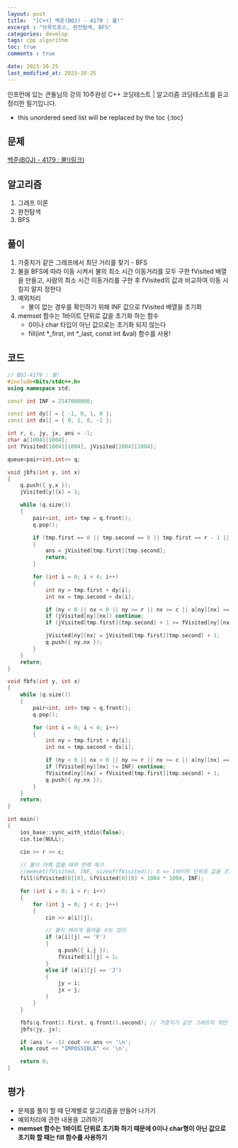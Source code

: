 ```yaml
---
layout: post
title:  "[C++] 백준(BOJ) - 4179 : 불!"
excerpt : "브루트포스, 완전탐색, BFS"
categories: develop
tags: cpp algorithm
toc: true
comments : true

date: 2023-10-25
last_modified_at: 2023-10-25
---
```

> <span style="font-size: 80%">
인프런에 있는 큰돌님의 강의 10주완성 C++ 코딩테스트 | 알고리즘 코딩테스트를 듣고 정리한 필기입니다.</span>

<!--more-->

* this unordered seed list will be replaced by the toc
{:toc}

## 문제 

[백준(BOJ) - 4179 : 불!(링크)](https://www.acmicpc.net/problem/4179)

## 알고리즘

  1. 그래프 이론
  2. 완전탐색
  3. BFS

## 풀이
  1. 가중치가 같은 그래프에서 최단 거리를 찾기 - BFS
  2. 불을 BFS에 따라 이동 시켜서 불의 최소 시간 이동거리를 모두 구한 fVisited 배열을 만들고, 사람의 최소 시간 이동거리를 구한 후 fVisited의 값과 비교하여 이동 시킬지 말지 정한다
  3. 예외처리
      * 불이 없는 경우를 확인하기 위해 INF 값으로 fVisited 배열을 초기화
  4. memset 함수는  1바이트 단위로 값을 초기화 하는 함수
      * 0이나 char 타입이 아닌 값으로는 초기화 되지 않는다
	  * fill(int *_first, int *_last, const int &val) 함수를 사용!
  

## 코드  
```cpp
// BOJ-4179 : 불!
#include<bits/stdc++.h>
using namespace std;

const int INF = 2147000000;

const int dy[] = { -1, 0, 1, 0 };
const int dx[] = { 0, 1, 0, -1 };

int r, c, jy, jx, ans = -1;
char a[1004][1004];
int fVisited[1004][1004], jVisited[1004][1004];

queue<pair<int,int>> q;

void jbfs(int y, int x)
{
	q.push({ y,x });
	jVisited[y][x] = 1;

	while (q.size())
	{
		pair<int, int> tmp = q.front();
		q.pop();

		if (tmp.first == 0 || tmp.second == 0 || tmp.first == r - 1 || tmp.second == c - 1)
		{
			ans = jVisited[tmp.first][tmp.second];
			return;
		}

		for (int i = 0; i < 4; i++)
		{
			int ny = tmp.first + dy[i];
			int nx = tmp.second + dx[i];

			if (ny < 0 || nx < 0 || ny >= r || nx >= c || a[ny][nx] == '#') continue;
			if (jVisited[ny][nx]) continue;
			if (jVisited[tmp.first][tmp.second] + 1 >= fVisited[ny][nx]) continue;

			jVisited[ny][nx] = jVisited[tmp.first][tmp.second] + 1;
			q.push({ ny,nx });
		}
	}
	return;
}

void fbfs(int y, int x)
{
	while (q.size())
	{
		pair<int, int> tmp = q.front();
		q.pop();

		for (int i = 0; i < 4; i++)
		{
			int ny = tmp.first + dy[i];
			int nx = tmp.second + dx[i];

			if (ny < 0 || nx < 0 || ny >= r || nx >= c || a[ny][nx] == '#') continue;
			if (fVisited[ny][nx] != INF) continue;
			fVisited[ny][nx] = fVisited[tmp.first][tmp.second] + 1;
			q.push({ ny,nx });
		}
	}
	return;
}

int main()
{
	ios_base::sync_with_stdio(false);
	cin.tie(NULL);

	cin >> r >> c;
	
	// 불이 아예 없을 때의 반례 체크
    //memset(fVisited, INF, sizeof(fVisited)); X => 1바이트 단위로 값을 초기화 하는 함수 0이나 char 타입이 아닌 값으로는 초기화 되지 않는다
	fill(&fVisited[0][0], &fVisited[0][0] + 1004 * 1004, INF);

	for (int i = 0; i < r; i++)
	{
		for (int j = 0; j < c; j++)
		{
			cin >> a[i][j];

			// 불이 여러개 들어올 수도 있다
			if (a[i][j] == 'F')
			{
				q.push({ i,j });
				fVisited[i][j] = 1;
			}
			else if (a[i][j] == 'J')
			{
				jy = i;
				jx = j;
			}
		}
	}

	fbfs(q.front().first, q.front().second); // 가중치가 같은 그래프의 최단 거리 구하기
	jbfs(jy, jx);

	if (ans != -1) cout << ans << '\n';
	else cout << "IMPOSSIBLE" << '\n';

	return 0;
}
```

## 평가  
* 문제를 풀이 할 때 단계별로 알고리즘을 만들어 나가기
* 예외처리에 관한 내용을 고려하기
* __memset 함수는 1바이트 단위로 초기화 하기 때문에 0이나 char형이 아닌 값으로 초기화 할 때는 fill 함수를 사용하기__